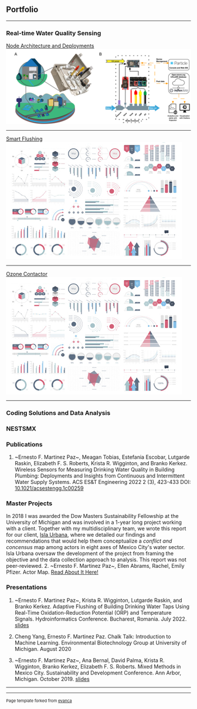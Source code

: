 ## Portfolio

---

### Real-time Water Quality Sensing

[Node Architecture and Deployments](/Project1.html)
<img src="images/Asset 6@4x.png?raw=true"/>

---
[Smart Flushing](/pdf/sample_presentation.pdf)
<img src="images/dummy_thumbnail.jpg?raw=true"/>

---
[Ozone Contactor](http://example.com/)
<img src="images/dummy_thumbnail.jpg?raw=true"/>

---

### Coding Solutions and Data Analysis 

### NESTSMX

### Publications
1. ~Ernesto F. Martinez Paz~, Meagan Tobias, Estefania Escobar, Lutgarde Raskin, Elizabeth F. S. Roberts, Krista R. Wigginton, and Branko Kerkez. Wireless Sensors for Measuring Drinking Water Quality in Building Plumbing: Deployments and Insights from Continuous and Intermittent Water Supply Systems. ACS ES&T Engineering 2022 2 (3), 423-433
DOI: [10.1021/acsestengg.1c00259](https://pubs.acs.org/doi/abs/10.1021/acsestengg.1c00259)

### Master Projects
In 2018 I was awarded the Dow Masters Sustainability Fellowship at the University of Michigan and was involved in a 1-year long project working with a client. Together with my multidisciplinary team, we wrote this report for our client, [Isla Urbana](https://islaurbana.org/english/), where we detailed our findings and recommendations that would help them conceptualize a _conflict and concensus_ map among actors in eight axes of Mexico City's water sector. Isla Urbana oversaw the development of the project from framing the objective and the data collection approach to analysis. This report was not peer-reviewed. 
2. ~Ernesto F. Martinez Paz~, Ellen Abrams, Rachel, Emily Pfizer. Actor Map. [Read About It Here!](https://graham.umich.edu/activity/18066)

### Presentations
1. ~Ernesto F. Martinez Paz~, Krista R. Wigginton, Lutgarde Raskin, and Branko Kerkez. Adaptive Flushing of Building Drinking Water Taps Using Real-Time Oxidation-Reduction Potential (ORP) and Temperature Signals. Hydroinformatics Conference. Bucharest, Romania. July 2022. [slides]() 

2. Cheng Yang, Ernesto F. Martinez Paz. Chalk Talk: Introduction to Machine Learning. Environmental Biotechnology Group at University of Michigan. August 2020 

3. ~Ernesto F. Martinez Paz~, Ana Bernal, David Palma, Krista R. Wigginton, Branko Kerkez, Elizabeth F. S. Roberts. Mixed Methods in Mexico City. Sustainability and Development Conference. Ann Arbor, Michigan. October 2019. [slides]()



---




---
<p style="font-size:11px">Page template forked from <a href="https://github.com/evanca/quick-portfolio">evanca</a></p>
<!-- Remove above link if you don't want to attibute -->

